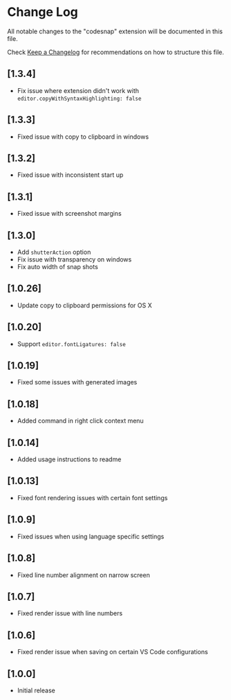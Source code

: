 # Change Log

All notable changes to the "codesnap" extension will be documented in this file.

Check [Keep a Changelog](http://keepachangelog.com/) for recommendations on how to structure this file.

## [1.3.4]

- Fix issue where extension didn't work with `editor.copyWithSyntaxHighlighting: false`

## [1.3.3]

- Fixed issue with copy to clipboard in windows

## [1.3.2]

- Fixed issue with inconsistent start up

## [1.3.1]

- Fixed issue with screenshot margins

## [1.3.0]

- Add `shutterAction` option
- Fix issue with transparency on windows
- Fix auto width of snap shots

## [1.0.26]

- Update copy to clipboard permissions for OS X

## [1.0.20]

- Support `editor.fontLigatures: false`

## [1.0.19]

- Fixed some issues with generated images

## [1.0.18]

- Added command in right click context menu

## [1.0.14]

- Added usage instructions to readme

## [1.0.13]

- Fixed font rendering issues with certain font settings

## [1.0.9]

- Fixed issues when using language specific settings

## [1.0.8]

- Fixed line number alignment on narrow screen

## [1.0.7]

- Fixed render issue with line numbers

## [1.0.6]

- Fixed render issue when saving on certain VS Code configurations

## [1.0.0]

- Initial release
